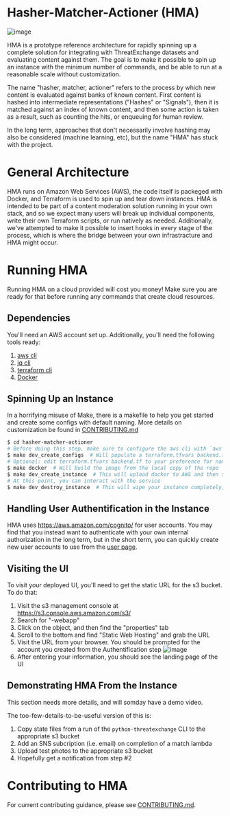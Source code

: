 # Hasher-Matcher-Actioner (HMA)

![image](https://user-images.githubusercontent.com/1654004/111525752-2d5f0200-871b-11eb-9239-98dffecaa45e.png)

HMA is a prototype reference architecture for rapidly spinning up a complete solution for integrating with ThreatExchange datasets and evaluating content against them. The goal is to make it possible to spin up an instance with the minimum number of commands, and be able to run at a reasonable scale without customization. 

The name "hasher, matcher, actioner" refers to the process by which new content is evaluated against banks of known content. First content is hashed into intermediate representations ("Hashes" or "Signals"), then it is matched against an index of known content, and then some action is taken as a result, such as counting the hits, or enqueuing for human review.

In the long term, approaches that don't necessarily involve hashing may also be considered (machine learning, etc), but the name "HMA" has stuck with the project.

# General Architecture
HMA runs on Amazon Web Services (AWS), the code itself is packeged with Docker, and Terraform is used to spin up and tear down instances. HMA is intended to be part of a content moderation solution running in your own stack, and so we expect many users will break up individual components, write their own Terraform scripts, or run natively as needed. Additionally, we've attempted to make it possible to insert hooks in every stage of the process, which is where the bridge between your own infrastracture and HMA might occur.

# Running HMA 
Running HMA on a cloud provided will cost you money! Make sure you are ready for that before running any commands that create cloud resources.

## Dependencies
You'll need an AWS account set up. Additionally, you'll need the following tools ready:
1. [aws cli](https://aws.amazon.com/cli/)
2. [jq cli](https://stedolan.github.io/jq/)
3. [terraform cli](https://www.terraform.io/)
4. [Docker](https://www.docker.com/)

## Spinning Up an Instance
In a horrifying misuse of Make, there is a makefile to help you get started and create some configs with default naming. More details on customization be found in [CONTRIBUTING.md](CONTRIBUTING.md)

```bash
$ cd hasher-matcher-actioner
# Before doing this step, make sure to configure the aws cli with `aws configure`
$ make dev_create_configs  # Will populate a terraform.tfvars backend.tf with default names
# Optional: edit terraform.tfvars backend.tf to your preference for names of services
$ make docker  # Will build the image from the local copy of the repo
$ make dev_create_instance  # This will upload docker to AWS and then start the instance
# At this point, you can interact with the service
$ make dev_destroy_instance  # This will wipe your instance completely, leaving no resources on the cloud
```

## Handling User Authentification in the Instance
HMA uses https://aws.amazon.com/cognito/ for user accounts. You may find that you instead want to authenticate with your own internal authorization in the long term, but in the short term, you can quickly create new user accounts to use from the [user page](https://console.aws.amazon.com/cognito/users/).

## Visiting the UI
To visit your deployed UI, you'll need to get the static URL for the s3 bucket. To do that:
1. Visit the s3 management console at https://s3.console.aws.amazon.com/s3/
2. Search for "<your prefix>-webapp"
3. Click on the object, and then find the "properties" tab
4. Scroll to the bottom and find "Static Web Hosting" and grab the URL
5. Visit the URL from your browser. You should be prompted for the account you created from the Authentification step
![image](https://user-images.githubusercontent.com/1654004/112202142-49a4e800-8bce-11eb-8ed9-8375e77fe8e1.png)
6. After entering your information, you should see the landing page of the UI



## Demonstrating HMA From the Instance
This section needs more details, and will somday have a demo video. 

The too-few-details-to-be-useful version of this is:
1. Copy state files from a run of the `python-threatexchange` CLI to the appropriate s3 bucket
2. Add an SNS subcription (i.e. email) on completion of a match lambda
3. Upload test photos to the appropriate s3 bucket
4. Hopefully get a notification from step #2

# Contributing to HMA
For current contributing guidance, please see [CONTRIBUTING.md](CONTRIBUTING.md).
